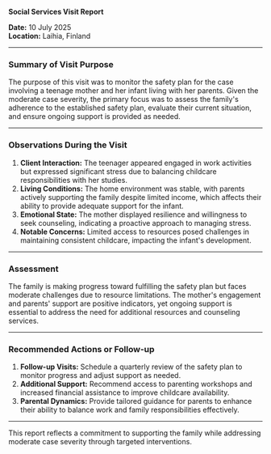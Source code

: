 

**Social Services Visit Report**

**Date:** 10 July 2025  
**Location:** Laihia, Finland  

---

### **Summary of Visit Purpose**

The purpose of this visit was to monitor the safety plan for the case involving a teenage mother and her infant living with her parents. Given the moderate case severity, the primary focus was to assess the family's adherence to the established safety plan, evaluate their current situation, and ensure ongoing support is provided as needed.

---

### **Observations During the Visit**

1. **Client Interaction:** The teenager appeared engaged in work activities but expressed significant stress due to balancing childcare responsibilities with her studies.
2. **Living Conditions:** The home environment was stable, with parents actively supporting the family despite limited income, which affects their ability to provide adequate support for the infant.
3. **Emotional State:** The mother displayed resilience and willingness to seek counseling, indicating a proactive approach to managing stress.
4. **Notable Concerns:** Limited access to resources posed challenges in maintaining consistent childcare, impacting the infant's development.

---

### **Assessment**

The family is making progress toward fulfilling the safety plan but faces moderate challenges due to resource limitations. The mother's engagement and parents' support are positive indicators, yet ongoing support is essential to address the need for additional resources and counseling services.

---

### **Recommended Actions or Follow-up**

1. **Follow-up Visits:** Schedule a quarterly review of the safety plan to monitor progress and adjust support as needed.
2. **Additional Support:** Recommend access to parenting workshops and increased financial assistance to improve childcare availability.
3. **Parental Dynamics:** Provide tailored guidance for parents to enhance their ability to balance work and family responsibilities effectively.

---

This report reflects a commitment to supporting the family while addressing moderate case severity through targeted interventions.